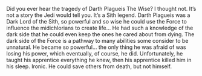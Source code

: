 <!-- <h2> 𝐇𝐞𝐥𝐥𝐨 𝐭𝐡𝐞𝐫𝐞! </h2>


![Snake animation](https://github.com/rafaballerini/rafaballerini/blob/output/github-contribution-grid-snake.svg)

- Python
- Pandas
- C
- C#
- Unity
- Swift
- SwiftUI
<!--

**LukaPedra/LukaPedra** is a ✨ _special_ ✨ repository because its `README.md` (this file) appears on your GitHub profile.

Here are some ideas to get you started:

- 🔭 I’m currently working on ...
- 🌱 I’m currently learning ...
- 👯 I’m looking to collaborate on ...
- 🤔 I’m looking for help with ...
- 💬 Ask me about ...
- 📫 How to reach me: ...
- 😄 Pronouns: ...
- ⚡ Fun fact: ...



![Lukas's github stats](https://github-readme-stats.vercel.app/api?username=LukaPedra&hide=["issues"]&show_icons=true) 
-->
Did you ever hear the tragedy of Darth Plagueis The Wise? I thought not. It’s not a story the Jedi would tell you. It’s a Sith legend. Darth Plagueis was a Dark Lord of the Sith, so powerful and so wise he could use the Force to influence the midichlorians to create life… He had such a knowledge of the dark side that he could even keep the ones he cared about from dying. The dark side of the Force is a pathway to many abilities some consider to be unnatural. He became so powerful… the only thing he was afraid of was losing his power, which eventually, of course, he did. Unfortunately, he taught his apprentice everything he knew, then his apprentice killed him in his sleep. Ironic. He could save others from death, but not himself.
